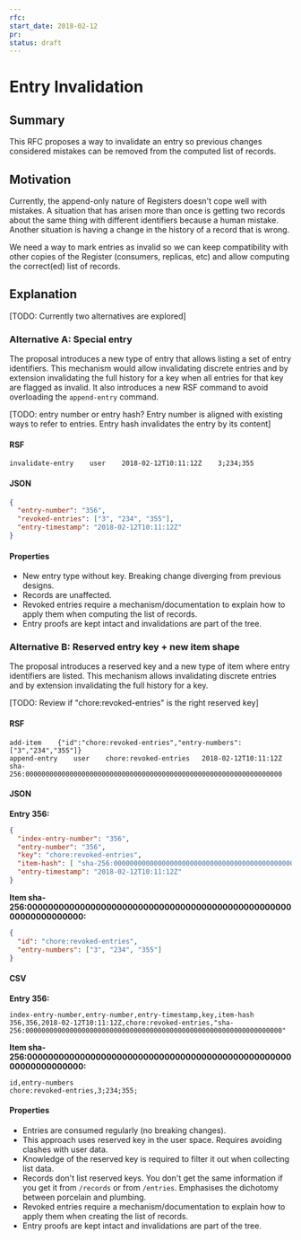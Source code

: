 ```yaml
---
rfc:
start_date: 2018-02-12
pr:
status: draft
---
```


# Entry Invalidation

## Summary

This RFC proposes a way to invalidate an entry so previous changes considered
mistakes can be removed from the computed list of records.


## Motivation

Currently, the append-only nature of Registers doesn't cope well with
mistakes. A situation that has arisen more than once is getting two records
about the same thing with different identifiers because a human mistake.
Another situation is having a change in the history of a record that is wrong.

We need a way to mark entries as invalid so we can keep compatibility with
other copies of the Register (consumers, replicas, etc) and allow computing
the correct(ed) list of records.


## Explanation

[TODO: Currently two alternatives are explored]


### Alternative A: Special entry

The proposal introduces a new type of entry that allows listing a set of entry
identifiers. This mechanism would allow invalidating discrete entries and by
extension invalidating the full history for a key when all entries for that
key are flagged as invalid. It also introduces a new RSF command to avoid
overloading the `append-entry` command.

[TODO: entry number or entry hash? Entry number is aligned with existing ways
to refer to entries. Entry hash invalidates the entry by its content]

#### RSF

```
invalidate-entry	user	2018-02-12T10:11:12Z	3;234;355
```

#### JSON

```json
{
  "entry-number": "356",
  "revoked-entries": ["3", "234", "355"],
  "entry-timestamp": "2018-02-12T10:11:12Z"
}
```

#### Properties

* New entry type without key. Breaking change diverging from previous designs.
* Records are unaffected.
* Revoked entries require a mechanism/documentation to explain how to apply
  them when computing the list of records.
* Entry proofs are kept intact and invalidations are part of the tree.


### Alternative B: Reserved entry key + new item shape

The proposal introduces a reserved key and a new type of item where entry
identifiers are listed. This mechanism allows invalidating discrete entries
and by extension invalidating the full history for a key.


[TODO: Review if "chore:revoked-entries" is the right reserved key]


#### RSF

```
add-item	{"id":"chore:revoked-entries","entry-numbers":["3","234","355"]}
append-entry	user	chore:revoked-entries	2018-02-12T10:11:12Z	sha-256:0000000000000000000000000000000000000000000000000000000000000000
```

#### JSON

**Entry 356:**

```json
{
  "index-entry-number": "356",
  "entry-number": "356",
  "key": "chore:revoked-entries",
  "item-hash": [ "sha-256:0000000000000000000000000000000000000000000000000000000000000000"],
  "entry-timestamp": "2018-02-12T10:11:12Z"
}
```

**Item sha-256:0000000000000000000000000000000000000000000000000000000000000000:**

```json
{
  "id": "chore:revoked-entries",
  "entry-numbers": ["3", "234", "355"]
}
```

#### CSV

**Entry 356:**

```csv
index-entry-number,entry-number,entry-timestamp,key,item-hash
356,356,2018-02-12T10:11:12Z,chore:revoked-entries,"sha-256:0000000000000000000000000000000000000000000000000000000000000000"
```

**Item sha-256:0000000000000000000000000000000000000000000000000000000000000000:**

```csv
id,entry-numbers
chore:revoked-entries,3;234;355;
```

#### Properties

* Entries are consumed regularly (no breaking changes).
* This approach uses reserved key in the user space. Requires avoiding clashes
  with user data.
* Knowledge of the reserved key is required to filter it out when collecting
  list data.
* Records don't list reserved keys. You don't get the same information if you
  get it from `/records` or from `/entries`. Emphasises the dichotomy between
  porcelain and plumbing.
* Revoked entries require a mechanism/documentation to explain how to apply
  them when creating the list of records.
* Entry proofs are kept intact and invalidations are part of the tree.


